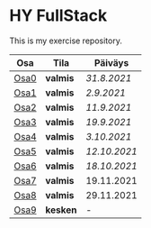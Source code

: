 # HY FullStack

This is my exercise repository. 

| Osa          | Tila      | Päiväys   |
|---------     | --------  | ------    |
| [Osa0](/osa0)|**valmis** | *31.8.2021* |
| [Osa1](/osa1)|**valmis**| *2.9.2021*   |
| [Osa2](/osa2)|**valmis**| *11.9.2021* |
| [Osa3](https://github.com/kosvi/HY_puhelinluettelo)|**valmis**| *19.9.2021* |
| [Osa4](https://github.com/kosvi/HY_blogilista)|**valmis**| *3.10.2021* |
| [Osa5](https://github.com/kosvi/HY_blogfront)|**valmis**| *12.10.2021* |
| [Osa6](/osa6)|**valmis**| *18.10.2021* |
| [Osa7](/osa7)|**valmis**| 19.11.2021 |
| [Osa8](/osa8)|**valmis**| 29.11.2021 |
| [Osa9](/osa9)|**kesken**| - |
